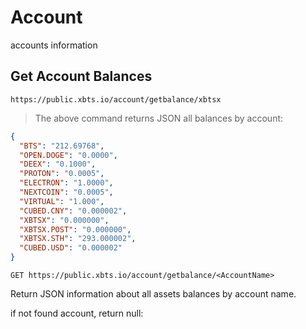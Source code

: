 # Account

accounts information

## Get Account Balances

```shell
https://public.xbts.io/account/getbalance/xbtsx
```
> The above command returns JSON all balances by account:

```json
{
  "BTS": "212.69768",
  "OPEN.DOGE": "0.0000",
  "DEEX": "0.1000",
  "PROTON": "0.0005",
  "ELECTRON": "1.0000",
  "NEXTCOIN": "0.0005",
  "VIRTUAL": "1.000",
  "CUBED.CNY": "0.000002",
  "XBTSX": "0.000000",
  "XBTSX.POST": "0.000000",
  "XBTSX.STH": "293.000002",
  "CUBED.USD": "0.000002"
}
```

`GET https://public.xbts.io/account/getbalance/<AccountName>`

Return JSON information about all assets balances by account name.

if not found account, return null:

